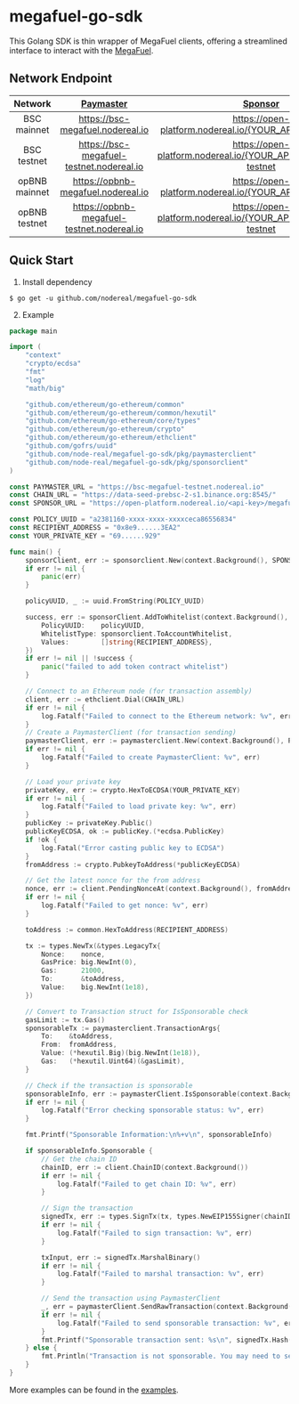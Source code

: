 # megafuel-go-sdk

This Golang SDK is thin wrapper of MegaFuel clients, offering a streamlined interface to interact with the [MegaFuel](https://docs.nodereal.io/docs/megafuel-overview).

## Network Endpoint

|    Network    |        [Paymaster]( https://docs.nodereal.io/reference/pm-issponsorable)        |                [Sponsor](https://docs.nodereal.io/reference/pm-addtowhitelist)                 |
|:-------------:|:-------------------------------------------------------------------------------:|:----------------------------------------------------------------------------------------------:|
|  BSC mainnet  |                        https://bsc-megafuel.nodereal.io                         |                   https://open-platform.nodereal.io/{YOUR_API_KEY}/megafuel                    |
|  BSC testnet  |                    https://bsc-megafuel-testnet.nodereal.io                     |               https://open-platform.nodereal.io/{YOUR_API_KEY}/megafuel-testnet                |
| opBNB mainnet |                       https://opbnb-megafuel.nodereal.io                        |                   https://open-platform.nodereal.io/{YOUR_API_KEY}/megafuel                    |
| opBNB testnet |                   https://opbnb-megafuel-testnet.nodereal.io                    |               https://open-platform.nodereal.io/{YOUR_API_KEY}/megafuel-testnet                |


## Quick Start

1. Install dependency

```shell
$ go get -u github.com/nodereal/megafuel-go-sdk
```

2. Example

```go
package main

import (
	"context"
	"crypto/ecdsa"
	"fmt"
	"log"
	"math/big"

	"github.com/ethereum/go-ethereum/common"
	"github.com/ethereum/go-ethereum/common/hexutil"
	"github.com/ethereum/go-ethereum/core/types"
	"github.com/ethereum/go-ethereum/crypto"
	"github.com/ethereum/go-ethereum/ethclient"
	"github.com/gofrs/uuid"
	"github.com/node-real/megafuel-go-sdk/pkg/paymasterclient"
	"github.com/node-real/megafuel-go-sdk/pkg/sponsorclient"
)

const PAYMASTER_URL = "https://bsc-megafuel-testnet.nodereal.io"
const CHAIN_URL = "https://data-seed-prebsc-2-s1.binance.org:8545/"
const SPONSOR_URL = "https://open-platform.nodereal.io/<api-key>/megafuel-testnet"

const POLICY_UUID = "a2381160-xxxx-xxxx-xxxxceca86556834"
const RECIPIENT_ADDRESS = "0x8e9......3EA2"
const YOUR_PRIVATE_KEY = "69......929"

func main() {
	sponsorClient, err := sponsorclient.New(context.Background(), SPONSOR_URL)
	if err != nil {
		panic(err)
	}

	policyUUID, _ := uuid.FromString(POLICY_UUID)

	success, err := sponsorClient.AddToWhitelist(context.Background(), sponsorclient.WhiteListArgs{
		PolicyUUID:    policyUUID,
		WhitelistType: sponsorclient.ToAccountWhitelist,
		Values:        []string{RECIPIENT_ADDRESS},
	})
	if err != nil || !success {
		panic("failed to add token contract whitelist")
	}

	// Connect to an Ethereum node (for transaction assembly)
	client, err := ethclient.Dial(CHAIN_URL)
	if err != nil {
		log.Fatalf("Failed to connect to the Ethereum network: %v", err)
	}
	// Create a PaymasterClient (for transaction sending)
	paymasterClient, err := paymasterclient.New(context.Background(), PAYMASTER_URL)
	if err != nil {
		log.Fatalf("Failed to create PaymasterClient: %v", err)
	}

	// Load your private key
	privateKey, err := crypto.HexToECDSA(YOUR_PRIVATE_KEY)
	if err != nil {
		log.Fatalf("Failed to load private key: %v", err)
	}
	publicKey := privateKey.Public()
	publicKeyECDSA, ok := publicKey.(*ecdsa.PublicKey)
	if !ok {
		log.Fatal("Error casting public key to ECDSA")
	}
	fromAddress := crypto.PubkeyToAddress(*publicKeyECDSA)

	// Get the latest nonce for the from address
	nonce, err := client.PendingNonceAt(context.Background(), fromAddress)
	if err != nil {
		log.Fatalf("Failed to get nonce: %v", err)
	}

	toAddress := common.HexToAddress(RECIPIENT_ADDRESS)

	tx := types.NewTx(&types.LegacyTx{
		Nonce:    nonce,
		GasPrice: big.NewInt(0),
		Gas:      21000,
		To:       &toAddress,
		Value:    big.NewInt(1e18),
	})

	// Convert to Transaction struct for IsSponsorable check
	gasLimit := tx.Gas()
	sponsorableTx := paymasterclient.TransactionArgs{
		To:    &toAddress,
		From:  fromAddress,
		Value: (*hexutil.Big)(big.NewInt(1e18)),
		Gas:   (*hexutil.Uint64)(&gasLimit),
	}

	// Check if the transaction is sponsorable
	sponsorableInfo, err := paymasterClient.IsSponsorable(context.Background(), sponsorableTx)
	if err != nil {
		log.Fatalf("Error checking sponsorable status: %v", err)
	}

	fmt.Printf("Sponsorable Information:\n%+v\n", sponsorableInfo)

	if sponsorableInfo.Sponsorable {
		// Get the chain ID
		chainID, err := client.ChainID(context.Background())
		if err != nil {
			log.Fatalf("Failed to get chain ID: %v", err)
		}

		// Sign the transaction
		signedTx, err := types.SignTx(tx, types.NewEIP155Signer(chainID), privateKey)
		if err != nil {
			log.Fatalf("Failed to sign transaction: %v", err)
		}

		txInput, err := signedTx.MarshalBinary()
		if err != nil {
			log.Fatalf("Failed to marshal transaction: %v", err)
		}

		// Send the transaction using PaymasterClient
		_, err = paymasterClient.SendRawTransaction(context.Background(), txInput)
		if err != nil {
			log.Fatalf("Failed to send sponsorable transaction: %v", err)
		}
		fmt.Printf("Sponsorable transaction sent: %s\n", signedTx.Hash())
	} else {
		fmt.Println("Transaction is not sponsorable. You may need to send it as a regular transaction.")
	}
}
```

More examples can be found in the [examples](https://github.com/node-real/megafuel-client-example).

